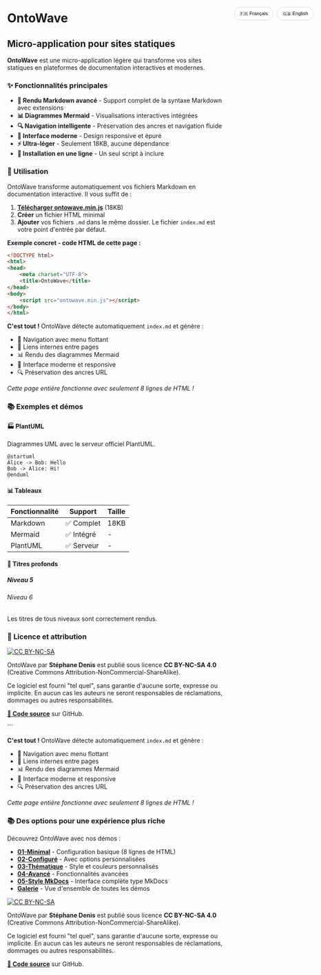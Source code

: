 # OntoWave

## Micro-application pour sites statiques

**OntoWave** est une micro-application légère qui transforme vos sites statiques en plateformes de documentation interactives et modernes.

### ✨ Fonctionnalités principales

- **📝 Rendu Markdown avancé** - Support complet de la syntaxe Markdown avec extensions
- **📊 Diagrammes Mermaid** - Visualisations interactives intégrées  
- **🔍 Navigation intelligente** - Préservation des ancres et navigation fluide
- **🎨 Interface moderne** - Design responsive et épuré
- **⚡ Ultra-léger** - Seulement 18KB, aucune dépendance
- **🚀 Installation en une ligne** - Un seul script à inclure

### 🎯 Utilisation

OntoWave transforme automatiquement vos fichiers Markdown en documentation interactive. Il vous suffit de :

1. **[Télécharger ontowave.min.js](ontowave.min.js)** (18KB)
2. **Créer** un fichier HTML minimal  
3. **Ajouter** vos fichiers `.md` dans le même dossier. Le fichier `index.md` est votre point d'entrée par défaut.

**Exemple concret - code HTML de cette page :**

```html
<!DOCTYPE html>
<html>
<head>
    <meta charset="UTF-8">
    <title>OntoWave</title>
</head>
<body>
    <script src="ontowave.min.js"></script>
</body>
</html>
```

**C'est tout !** OntoWave détecte automatiquement `index.md` et génère :
- 📝 Navigation avec menu flottant
- 🔗 Liens internes entre pages  
- 📊 Rendu des diagrammes Mermaid
- 🎨 Interface moderne et responsive
- 🔍 Préservation des ancres URL

*Cette page entière fonctionne avec seulement 8 lignes de HTML !*

### 📚 Exemples et démos

#### 🏭 PlantUML  
Diagrammes UML avec le serveur officiel PlantUML.

```plantuml
@startuml
Alice -> Bob: Hello
Bob -> Alice: Hi!
@enduml
```

#### 📊 Tableaux

| Fonctionnalité | Support | Taille |
|---------------|---------|--------|
| Markdown      | ✅ Complet | 18KB |
| Mermaid       | ✅ Intégré | - |
| PlantUML      | ✅ Serveur | - |

#### 🎯 Titres profonds

##### Niveau 5
###### Niveau 6

Les titres de tous niveaux sont correctement rendus.

### 📄 Licence et attribution

[![CC BY-NC-SA](https://licensebuttons.net/l/by-nc-sa/4.0/88x31.png)](https://creativecommons.org/licenses/by-nc-sa/4.0/)

OntoWave par **Stéphane Denis** est publié sous licence **CC BY-NC-SA 4.0** (Creative Commons Attribution-NonCommercial-ShareAlike).

Ce logiciel est fourni "tel quel", sans garantie d'aucune sorte, expresse ou implicite. En aucun cas les auteurs ne seront responsables de réclamations, dommages ou autres responsabilités.

**[📁 Code source](https://github.com/stephanedenis/OntoWave)** sur GitHub.
<head>
    <meta charset="UTF-8">
    <title>OntoWave</title>
</head>
<body>
    <script src="ontowave.min.js"></script>
</body>
</html>
```

**C'est tout !** OntoWave détecte automatiquement `index.md` et génère :
- 📝 Navigation avec menu flottant
- 🔗 Liens internes entre pages  
- 📊 Rendu des diagrammes Mermaid
- 🎨 Interface moderne et responsive
- 🔍 Préservation des ancres URL

*Cette page entière fonctionne avec seulement 8 lignes de HTML !*

### 📚 Des options pour une expérience plus riche

Découvrez OntoWave avec nos démos :

- [**01-Minimal**](01-minimal.html) - Configuration basique (8 lignes de HTML)
- [**02-Configuré**](02-basic-config.html) - Avec options personnalisées
- [**03-Thématique**](03-dark-theme.html) - Style et couleurs personnalisés
- [**04-Avancé**](04-advanced-config.html) - Fonctionnalités avancées
- [**05-Style MkDocs**](05-mkdocs-style.html) - Interface complète type MkDocs
- [**Galerie**](gallery.html) - Vue d'ensemble de toutes les démos

[![CC BY-NC-SA](https://licensebuttons.net/l/by-nc-sa/4.0/88x31.png)](https://creativecommons.org/licenses/by-nc-sa/4.0/)

OntoWave par **Stéphane Denis** est publié sous licence **CC BY-NC-SA 4.0** (Creative Commons Attribution-NonCommercial-ShareAlike).

Ce logiciel est fourni "tel quel", sans garantie d'aucune sorte, expresse ou implicite. En aucun cas les auteurs ne seront responsables de réclamations, dommages ou autres responsabilités.

**[📁 Code source](https://github.com/stephanedenis/OntoWave)** sur GitHub.

</div>

<div id="lang-en" class="lang-content" style="display: none;">

## Micro-application for static sites

**OntoWave** is a lightweight micro-application that transforms your static sites into interactive and modern documentation platforms.

### ✨ Key Features

- **📝 Advanced Markdown rendering** - Full Markdown syntax support with extensions
- **📊 Mermaid diagrams** - Integrated interactive visualizations
- **🔍 Smart navigation** - Anchor preservation and smooth navigation
- **🎨 Modern interface** - Responsive and clean design
- **⚡ Ultra-lightweight** - Only 18KB, zero dependencies
- **🚀 One-line installation** - Single script include

### 🎯 Usage

OntoWave automatically transforms your Markdown files into interactive documentation. Just:

1. **Download** the `ontowave.min.js` file (18KB)
2. **Create** a minimal HTML file  
3. **Add** your `.md` files in the same folder. The `index.md` file is your default entry point.

**Real example - HTML code of this page:**

```html
<!DOCTYPE html>
<html>
<head>
    <meta charset="UTF-8">
    <title>OntoWave</title>
</head>
<body>
    <script src="ontowave.min.js"></script>
</body>
</html>
```

**That's it!** OntoWave automatically detects `index.md` and generates:
- 📝 Navigation with floating menu
- 🔗 Internal links between pages
- 📊 Mermaid diagrams rendering
- 🎨 Modern responsive interface
- 🔍 URL anchor preservation

*This entire page works with only 8 lines of HTML!*

### 📚 Progressive Examples

Discover OntoWave with our demos:

- [**01-Minimal**](01-minimal.html) - Basic setup (8 lines of HTML)
- [**02-Configured**](02-basic-config.html) - With custom options
- [**03-Themed**](03-dark-theme.html) - Custom styles and colors
- [**04-Advanced**](04-advanced-config.html) - Advanced features
- [**05-MkDocs Style**](05-mkdocs-style.html) - Complete MkDocs-like interface
- [**Gallery**](gallery.html) - Overview of all demos

### 📦 Download

OntoWave is available for static sites:

- **[📥 Download ontowave.min.js](ontowave.min.js)** (18KB) - Single file to include
- **[📁 Download complete dist folder](dist.tar.gz)** (10KB) - JS and minified versions

*For static sites, just download `ontowave.min.js` and include it in your HTML.*

### 📝 License

[![CC BY-NC-SA](https://licensebuttons.net/l/by-nc-sa/4.0/88x31.png)](https://creativecommons.org/licenses/by-nc-sa/4.0/)

OntoWave is released under **CC BY-NC-SA 4.0** (Creative Commons Attribution-NonCommercial-ShareAlike) license.

**MIT Disclaimer:** This software is provided "as is", without warranty of any kind, express or implied. In no event shall the authors be liable for any claim, damages or other liability.

**[📁 Source code](https://github.com/stephanedenis/OntoWave)** on GitHub.

</div>

<div class="lang-toggle">
    <button onclick="toggleLang('fr')" id="btn-fr">🇫🇷 Français</button>
    <button onclick="toggleLang('en')" id="btn-en">🇬🇧 English</button>
</div>

<style>
.lang-toggle {
    position: fixed;
    top: 80px;
    right: 20px;
    z-index: 999;
    display: flex;
    gap: 8px;
}

.lang-toggle button {
    padding: 8px 12px;
    border: 1px solid #d0d7de;
    border-radius: 20px;
    background: rgba(255, 255, 255, 0.95);
    backdrop-filter: blur(10px);
    cursor: pointer;
    font-size: 0.8em;
    transition: all 0.2s ease;
}

.lang-toggle button:hover {
    background: #f8f9fa;
    transform: translateY(-1px);
}

.lang-toggle button.active {
    background: #0969da;
    color: white;
    border-color: #0969da;
}

.lang-content {
    transition: opacity 0.3s ease;
}
</style>

<script>
// Détection automatique de la langue du navigateur
function detectLanguage() {
    const userLang = navigator.language || navigator.userLanguage;
    return userLang.startsWith('fr') ? 'fr' : 'en';
}

// Fonction pour changer de langue
function toggleLang(lang) {
    // Masquer tous les contenus
    document.querySelectorAll('.lang-content').forEach(el => {
        el.style.display = 'none';
    });
    
    // Afficher le contenu de la langue sélectionnée
    document.getElementById('lang-' + lang).style.display = 'block';
    
    // Mettre à jour les boutons
    document.querySelectorAll('.lang-toggle button').forEach(btn => {
        btn.classList.remove('active');
    });
    document.getElementById('btn-' + lang).classList.add('active');
    
    // Sauvegarder la préférence
    localStorage.setItem('ontowave-lang', lang);
}

// Initialisation au chargement
document.addEventListener('DOMContentLoaded', function() {
    // Récupérer la langue sauvegardée ou détecter automatiquement
    const savedLang = localStorage.getItem('ontowave-lang');
    const lang = savedLang || detectLanguage();
    
    // Appliquer la langue
    toggleLang(lang);
});
</script>

